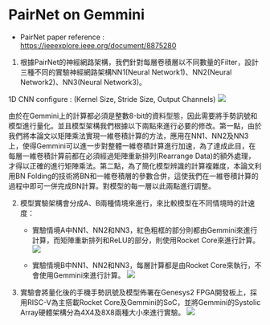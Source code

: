 # PairNet on Gemmini

* PairNet paper reference : https://ieeexplore.ieee.org/document/8875280


1. 根據PairNet的神經網路架構，我們針對每層卷積層以不同數量的Filter，設計三種不同的實驗神經網路架構NN1(Neural Network1)、NN2(Neural Network2)、NN3(Neural Network3)。

1D CNN configure : (Kernel Size, Stride Size, Output Channels)
![](https://i.imgur.com/G0HvZLq.png)

由於在Gemmini上的計算都必須是整數8-bit的資料型態，因此需要將手勢訊號和模型進行量化。並且模型架構我們根據以下兩點來進行必要的修改。第一點，由於我們將本論文以矩陣乘法實現一維卷積計算的方法，應用在NN1、NN2及NN3上，使得Gemmini可以進一步對整體一維卷積計算進行加速，為了達成此目，在每層一維卷積計算前都在必須經過矩陣重新排列(Rearrange Data)的額外處理，才得以正確的進行矩陣乘法。第二點，為了簡化模型辨識的計算複雜度，本論文利用BN Folding的技術將BN和一維卷積層的參數合併，這使我們在一維卷積計算的過程中即可一併完成BN計算。對模型的每一層以此兩點進行調整。

2. 模型實驗架構會分成A、B兩種情境來進行，來比較模型在不同情境時的計速度：
    * 實驗情境A中NN1、NN2和NN3，紅色粗框的部分則都由Gemmini來進行計算，而矩陣重新排列和ReLU的部分，則使用Rocket Core來進行計算。
    ![](https://i.imgur.com/6n1zIIb.png)

    * 實驗情境B中NN1、NN2和NN3，每層計算都是由Rocket Core來執行，不會使用Gemmini來進行計算。
    ![](https://i.imgur.com/VPqPiDO.png)


3. 實驗會將量化後的手機手勢訊號及模型佈署在Genesys2 FPGA開發板上，採用RISC-V為主搭載Rocket Core及Gemmini的SoC，並將Gemmini的Systolic Array硬體架構分為4X4及8X8兩種大小來進行實驗。
![](https://i.imgur.com/q3ngSbT.png)
